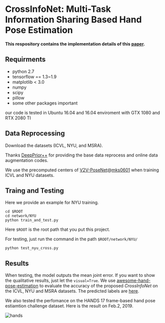 # CrossInfoNet: Multi-Task Information Sharing Based Hand Pose Estimation

**This respository contains the implementation details of this [paper]().**

## Requirments

- python 2.7
- tensorflow == 1.3~1.9
- matplotlib < 3.0
- numpy
- scipy
- pillow
- some other packages important

our code is tested in Ubuntu 16.04 and 16.04 enviroment with GTX 1080 and RTX 2080 TI

## Data Reprocessing

Download the datasets (ICVL, NYU, and MSRA).

Thanks [DeepPrior++](https://arxiv.org/pdf/1708.08325.pdf) for providing the base data reprocess and online data augmentation codes.

We use the precomputed centers of [V2V-PoseNet](http://openaccess.thecvf.com/content_cvpr_2018/html/Moon_V2V-PoseNet_Voxel-to-Voxel_Prediction_CVPR_2018_paper.html)@[mks0601](https://github.com/mks0601/V2V-PoseNet_RELEASE)
when training ICVL and NYU datasets. 

## Traing and Testing

Here we provide an example for NYU training. 

    cd $ROOT
    cd network/NYU
    python train_and_test.py

Here `$ROOT` is the root path that you put this project.

For testing, just run the command in the path `$ROOT/network/NYU/`

    python test_nyu_cross.py

## Results

When testing, the model outputs the mean joint error. If you want to show the qualitative results, just let the `visual=True`.
We use [awesome-hand-pose-estimation](https://github.com/xinghaochen/awesome-hand-pose-estimation)
to evaluate the accuracy of the proposed *CrossInfoNet* on the ICVL, NYU and MSRA datasets. The predicted labels are [here](https://github.com/dumyy/handpose/tree/master/results/).

We also tested the perfomance on the HANDS 17 frame-based hand pose estiamtion challenge dataset. Here is the result on Feb.2, 2019.

![hands](https://github.com/dumyy/Projects/blob/master/figs/result/hands.png)

